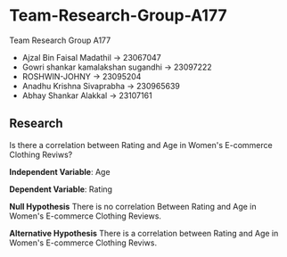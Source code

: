 # Team-Research-Group-A177
Team Research Group A177

- Ajzal Bin Faisal Madathil -> 23067047
- Gowri shankar kamalakshan sugandhi -> 23097222
- ROSHWIN-JOHNY -> 23095204
- Anadhu Krishna Sivaprabha -> 230965639
- Abhay Shankar Alakkal -> 23107161

## Research 
Is there a correlation between Rating and Age in Women's E-commerce Clothing Reviws?

**Independent Variable**: Age

**Dependent Variable**: Rating

**Null Hypothesis**
There is no correlation Between Rating and Age in Women's E-commerce Clothing Reviews.

**Alternative Hypothesis**
There is a correlation between Rating and Age in Women's E-commerce Clothing Reviws.
